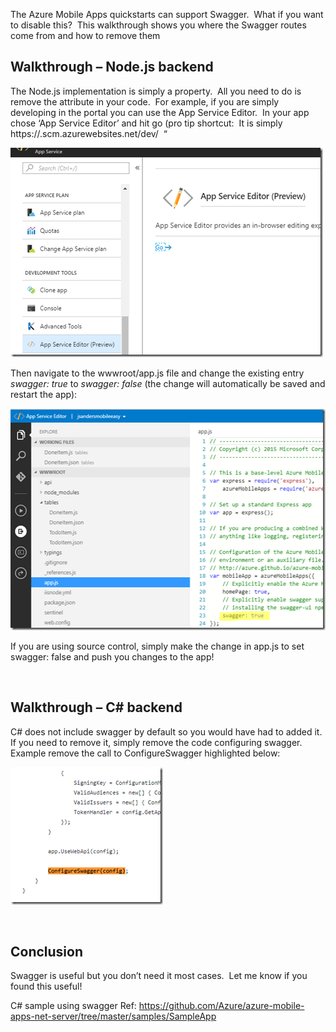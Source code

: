 

The Azure Mobile Apps quickstarts can support Swagger.&nbsp; What if you want to disable this?&nbsp; This walkthrough shows you where the Swagger routes come from and how to remove them

## Walkthrough – Node.js backend

The Node.js implementation is simply a property.&nbsp; All you need to do is remove the attribute in your code.&nbsp; For example, if you are simply developing in the portal you can use the App Service Editor.&nbsp; In your app chose ‘App Service Editor’ and hit go (pro tip shortcut:&nbsp; It is simply https://<the name of your app>.scm.azurewebsites.net/dev/&nbsp; “

[<img loading="lazy" title="capture20180131095116230" style="border-top: 0px;border-right: 0px;border-bottom: 0px;padding-top: 0px;padding-left: 0px;border-left: 0px;padding-right: 0px" border="0" alt="capture20180131095116230" src="/assets/images/2018/01/capture20180131095116230_thumb.png" width="500" height="335" />](/assets/images/2018/01/capture20180131095116230.png)

Then navigate to the wwwroot/app.js file and change the existing entry _swagger: true_ to _swagger: false_ (the change will automatically be saved and restart the app):

[<img loading="lazy" title="capture20180131095511742" style="border-top: 0px;border-right: 0px;border-bottom: 0px;padding-top: 0px;padding-left: 0px;border-left: 0px;padding-right: 0px" border="0" alt="capture20180131095511742" src="/assets/images/2018/01/capture20180131095511742_thumb.png" width="507" height="355" />](/assets/images/2018/01/capture20180131095511742.png)

If you are using source control, simply make the change in app.js to set swagger: false and push you changes to the app!

&nbsp;

## Walkthrough – C# backend

C# does not include swagger by default so you would have had to added it.&nbsp; If you need to remove it, simply remove the code configuring swagger.&nbsp; Example remove the call to ConfigureSwagger highlighted below:

[<img loading="lazy" title="capture20180131101259135" style="border-top: 0px;border-right: 0px;border-bottom: 0px;padding-top: 0px;padding-left: 0px;border-left: 0px;padding-right: 0px" border="0" alt="capture20180131101259135" src="/assets/images/2018/01/capture20180131101259135_thumb.png" width="244" height="220" />](/assets/images/2018/01/capture20180131101259135.png)

&nbsp;

## Conclusion

Swagger is useful but you don’t need it most cases.&nbsp; Let me know if you found this useful!

C# sample using swagger Ref: <a title="https://github.com/Azure/azure-mobile-apps-net-server/tree/master/samples/SampleApp" href="https://github.com/Azure/azure-mobile-apps-net-server/tree/master/samples/SampleApp" target="_blank">https://github.com/Azure/azure-mobile-apps-net-server/tree/master/samples/SampleApp</a>